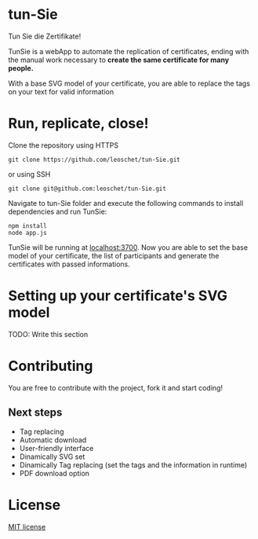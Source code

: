 # tun-Sie
Tun Sie die Zertifikate!

TunSie is a webApp to automate the replication of certificates, ending with the manual work necessary to **create the same certificate for many people.**

With a base SVG model of your certificate, you are able to replace the tags on your text for valid information

# Run, replicate, close!
Clone the repository using HTTPS
```
git clone https://github.com/leoschet/tun-Sie.git
```
or using SSH
```
git clone git@github.com:leoschet/tun-Sie.git
```

Navigate to tun-Sie folder and execute the following commands to install dependencies and run TunSie:
```
npm install
node app.js
```

TunSie will be running at [localhost:3700][local]. Now you are able to set the base model of your certificate, the list of participants and generate the certificates with passed informations.

# Setting up your certificate's SVG model
TODO: Write this section

# Contributing
You are free to contribute with the project, fork it and start coding!

## Next steps
- Tag replacing
- Automatic download
- User-friendly interface
- Dinamically SVG set
- Dinamically Tag replacing (set the tags and the information in runtime)
- PDF download option

# License
[MIT license][mit]

[mit]: http://opensource.org/licenses/mit-license.php
[local]: http://localhost:3700
